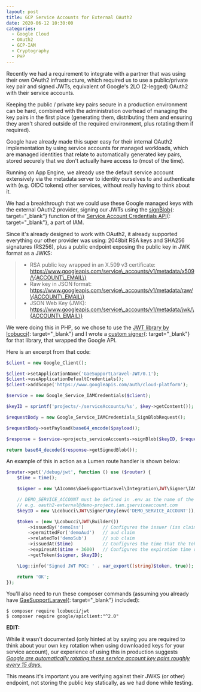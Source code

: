 ```yaml
---
layout: post
title: GCP Service Accounts for External OAuth2
date: 2020-06-12 10:30:00
categories:
  - Google Cloud
  - OAuth2
  - GCP-IAM
  - Cryptography
  - PHP
---
```


Recently we had a requirement to integrate with a partner that was using their own OAuth2 infrastructure, which required us to use a public/private key pair and signed JWTs, equivalent of Google's 2LO (2-legged) OAuth2 with their service accounts.

Keeping the public / private key pairs secure in a production environment can be hard, combined with the administration overhead of managing the key pairs in the first place (generating them, distributing them and ensuring they aren't shared outside of the required environment, plus rotating them if required).

Google have already made this super easy for their internal OAuth2 implementation by using service accounts for managed workloads, which are managed identities that relate to automatically generated key pairs, stored securely that we don't actually have access to (most of the time).

Running on App Engine, we already use the default service account extensively via the metadata server to identity ourselves to and authenticate with (e.g. OIDC tokens) other services, without really having to think about it.

We had a breakthrough that we could use these Google managed keys with the external OAuth2 provider, signing our JWTs using the [signBlob](https://cloud.google.com/iam/docs/reference/credentials/rest/v1/projects.serviceAccounts/signBlob){: target="_blank"} function of the [Service Account Credentials API](https://cloud.google.com/iam/docs/reference/credentials/rest/v1/projects.serviceAccounts){: target="_blank"}, a part of IAM.

Since it's already designed to work with OAuth2, it already supported everything our other provider was using: 2048bit RSA keys and SHA256 signatures (RS256), plus a public endpoint exposing the public key in JWK format as a JWKS:

> * RSA public key wrapped in an X.509 v3 certificate: https://www.googleapis.com/service\_accounts/v1/metadata/x509/\{ACCOUNT\_EMAIL\}
> * Raw key in JSON format: https://www.googleapis.com/service\_accounts/v1/metadata/raw/\{ACCOUNT\_EMAIL\}
> * JSON Web Key (JWK): https://www.googleapis.com/service\_accounts/v1/metadata/jwk/\{ACCOUNT\_EMAIL\}

We were doing this in PHP, so we chose to use the [JWT library by lcobucci](https://github.com/lcobucci/jwt){: target="_blank"} and I wrote a [custom signer](https://github.com/a1comms/GaeSupportLaravel/blob/php72-laravel55/src/A1comms/GaeSupportLaravel/Integration/JWT/Signer/IAMSigner.php){: target="_blank"} for that library, that wrapped the Google API.

Here is an excerpt from that code:

~~~php
$client = new Google_Client();

$client->setApplicationName('GaeSupportLaravel-JWT/0.1');
$client->useApplicationDefaultCredentials();
$client->addScope('https://www.googleapis.com/auth/cloud-platform');

$service = new Google_Service_IAMCredentials($client);

$keyID = sprintf('projects/-/serviceAccounts/%s', $key->getContent());

$requestBody = new Google_Service_IAMCredentials_SignBlobRequest();

$requestBody->setPayload(base64_encode($payload));

$response = $service->projects_serviceAccounts->signBlob($keyID, $requestBody);

return base64_decode($response->getSignedBlob());
~~~

An example of this in action as a Lumen route handler is shown below:

~~~php
$router->get('/debug/jwt', function () use ($router) {
    $time = time();

    $signer = new \A1comms\GaeSupportLaravel\Integration\JWT\Signer\IAMSigner();

    // DEMO_SERVICE_ACCOUNT must be defined in .env as the name of the service account,
    // e.g. oauth2-external@demo-project.iam.gserviceaccount.com
    $keyID = new \Lcobucci\JWT\Signer\Key(env('DEMO_SERVICE_ACCOUNT'));

    $token = (new \Lcobucci\JWT\Builder())
        ->issuedBy('demoIss')       // Configures the issuer (iss claim)
        ->permittedFor('demoAud')   // aud claim
        ->relatedTo('demoSub')      // sub claim
        ->issuedAt($time)           // Configures the time that the token was issue (iat claim)
        ->expiresAt($time + 3600)   // Configures the expiration time of the token (exp claim)
        ->getToken($signer, $keyID);

    \Log::info('Signed JWT POC: ' . var_export((string)$token, true));

    return 'OK';
});
~~~

You'll also need to run these composer commands (assuming you already have [GaeSupportLaravel](https://github.com/a1comms/GaeSupportLaravel){: target="_blank"} included):

~~~
$ composer require lcobucci/jwt
$ composer require google/apiclient:"^2.0"
~~~

**EDIT:**

While it wasn't documented (only hinted at by saying you are required to think about your own key rotation when using downloaded keys for your service account), our experience of using this in production suggests *<u>Google are automatically rotating these service account key pairs roughly every 15 days.</u>*

This means it's important you are verifying against their JWKS (or other) endpoint, not storing the public key statically, as we had done while testing.

&nbsp;